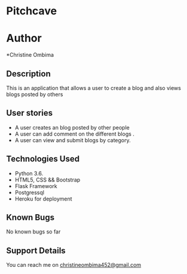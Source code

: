 # Pitchcave

# Author
 
*Christine Ombima




## Description
  This is an application that allows a user to create a blog and also views blogs posted by others


## User stories
  * A user creates an blog posted by other people
  * A user can add comment on the different blogs .
  * A user can view and submit blogs by category.

## Technologies Used
  * Python 3.6.
  * HTML5, CSS && Bootstrap
  * Flask Framework
  * Postgressql
  * Heroku for deployment

## Known Bugs
No known bugs so far

## Support Details
You can reach me on christineombima452@gmail.com